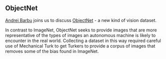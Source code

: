 ## ObjectNet

[Andrei Barbu](https://twitter.com/_abarbu_) joins us to discuss [ObjectNet](https://objectnet.dev/) - a new kind of vision dataset.

In contrast to ImageNet, ObjectNet seeks to provide images that are more representative of the types of images an autonomous machine is likely to encounter in the real world.  Collecting a dataset in this way required careful use of Mechanical Turk to get Turkers to provide a corpus of images that removes some of the bias found in ImageNet.

